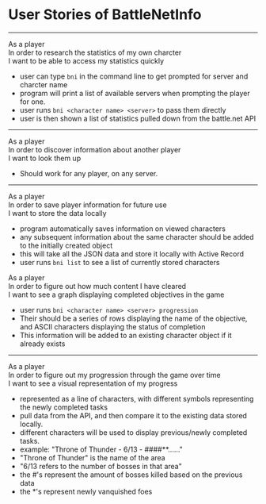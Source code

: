 User Stories of BattleNetInfo
=============================

<hr />

As a player<br />
In order to research the statistics of my own charcter<br />
I want to be able to access my statistics quickly 

  - user can type `bni` in the command line to get prompted for server and charcter name
  - program will print a list of available servers when prompting the player for one.
  - user runs `bni <character name> <server>` to pass them directly
  - user is then shown a list of statistics pulled down from the battle.net API

<hr />

As a player<br />
In order to discover information about another player<br />
I want to look them up

  - Should work for any player, on any server.

<hr />

As a player<br />
In order to save player information for future use<br />
I want to store the data locally

  - program automatically saves information on viewed characters
  - any subsequent information about the same character should be added to the initially created object
  - this will take all the JSON data and store it locally with Active Record
  - user runs `bni list` to see a list of currently stored characters

As a player<br />
In order to figure out how much content I have cleared<br />
I want to see a graph displaying completed objectives in the game

  - user runs `bni <character name> <server> progression`
  - Their should be a series of rows displaying the name of the objective, and ASCII characters displaying the status of completion
  - This information will be added to an existing character object if it already exists

<hr />

As a player<br />
In order to figure out my progression through the game over time<br />
I want to see a visual representation of my progress

  - represented as a line of characters, with different symbols representing the newly completed tasks
  - pull data from the API, and then compare it to the existing data stored locally.
  - different characters will be used to display previous/newly completed tasks.
  - example: "Throne of Thunder - 6/13 - ####**......"
  - "Throne of Thunder" is the name of the area
  - "6/13 refers to the number of bosses in that area"
  - the #'s represent the amount of bosses killed based on the previous data
  - the *'s represent newly vanquished foes
